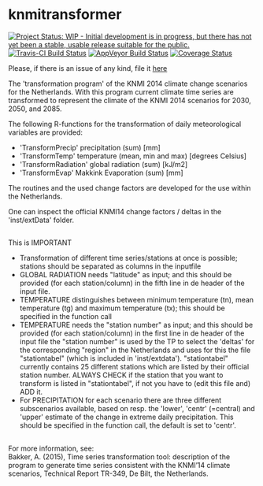 # knmitransformer

[![Project Status: WIP - Initial development is in progress, but there has not yet been a stable, usable release suitable for the public.](http://www.repostatus.org/badges/latest/wip.svg)](http://www.repostatus.org/#wip)
[![Travis-CI Build Status](https://travis-ci.org/MartinRoth/knmitransformer.svg?branch=master)](https://travis-ci.org/MartinRoth/knmitransformer)
[![AppVeyor Build Status](https://ci.appveyor.com/api/projects/status/github/MartinRoth/knmitransformer?branch=master&svg=true)](https://ci.appveyor.com/project/MartinRoth/knmitransformer)
[![Coverage Status](https://img.shields.io/codecov/c/github/MartinRoth/knmitransformer/master.svg)](https://codecov.io/github/MartinRoth/knmitransformer?branch=master)

Please, if there is an issue of any kind, file it 
[here](https://github.com/MartinRoth/knmitransformer/issues) 

The 'transformation program' of the KNMI 2014 climate change scenarios for the
Netherlands. With this program current climate time series are transformed to
represent the climate of the KNMI 2014 scenarios for 2030, 2050, and 2085.

The following R-functions for the transformation of daily meteorological 
variables are provided:

- 'TransformPrecip'      precipitation       (sum)                [mm] 
- 'TransformTemp'        temperature         (mean, min and max)  [degrees Celsius] 
- 'TransformRadiation'   global radiation    (sum)                [kJ/m2]
- 'TransformEvap'        Makkink Evaporation (sum)                [mm]

The routines and the used change factors are developed for the use within the
Netherlands.

One can inspect the official KNMI14 change factors / deltas in the 
'inst/extData' folder.


##
This is IMPORTANT

* Transformation of different time series/stations at once is possible; stations
  should be separated as columns in the inputfile 
* GLOBAL RADIATION needs "latitude" as input; and this should be provided (for
  each station/column) in the fifth line in de header of the input file.
* TEMPERATURE distinguishes between minimum temperature (tn), mean temperature
  (tg) and maximum temperature (tx); this should be specified in the function
  call
* TEMPERATURE needs the "station number" as input; and this should be provided
  (for each station/column) in the first line in de header of the input file the
  "station number" is used by the TP to select the 'deltas' for the
  corresponding "region" in the Netherlands and uses for this the file
  "stationtabel" (which is included in 'inst/extdata').
  "stationtabel" currently contains 25 different stations which are listed by
  their official station number. 
  ALWAYS CHECK if the station that you want to transform is listed in
  "stationtabel", if not you have to (edit this file and) ADD it.
* For PRECIPITATION for each scenario there are three different subscenarios
  available, based on resp. the 'lower', 'centr' (=central) and 'upper' estimate 
  of the change in extreme daily precipitation. This should be specified in the
  function call, the default is set to 'centr'.
  
##
For more information, see:  
Bakker, A. (2015), Time series transformation tool: description of the program
to generate time series consistent with the KNMI’14 climate scenarios, Technical
Report TR-349, De Bilt, the Netherlands.
